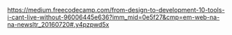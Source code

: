 https://medium.freecodecamp.com/from-design-to-development-10-tools-i-cant-live-without-96006445e636?imm_mid=0e5f27&cmp=em-web-na-na-newsltr_20160720#.y4pzpwd5x

